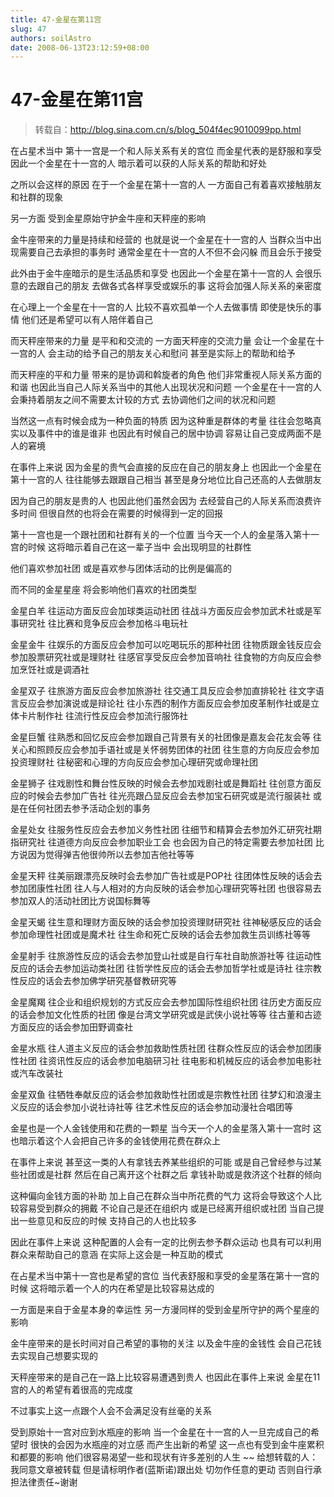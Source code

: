 ```yaml
---
title: 47-金星在第11宫
slug: 47
authors: soilAstro
date: 2008-06-13T23:12:59+08:00
---
```

# 47-金星在第11宫

> 转载自：http://blog.sina.com.cn/s/blog_504f4ec9010099pp.html

在占星术当中
第十一宫是一个和人际关系有关的宫位
而金星代表的是舒服和享受
因此一个金星在十一宫的人
暗示着可以获的人际关系的帮助和好处


之所以会这样的原因
在于一个金星在第十一宫的人
一方面自己有着喜欢接触朋友和社群的现象


另一方面
受到金星原始守护金牛座和天秤座的影响


金牛座带来的力量是持续和经营的
也就是说一个金星在十一宫的人
当群众当中出现需要自己去承担的事务时
通常金星在十一宫的人不但不会闪躲
而且会乐于接受


此外由于金牛座暗示的是生活品质和享受
也因此一个金星在第十一宫的人
会很乐意的去跟自己的朋友
去做各式各样享受或娱乐的事
这将会加强人际关系的亲密度


在心理上一个金星在十一宫的人
比较不喜欢孤单一个人去做事情
即使是快乐的事情
他们还是希望可以有人陪伴着自己


而天秤座带来的力量
是平和和交流的
一方面天秤座的交流力量
会让一个金星在十一宫的人
会主动的给予自己的朋友关心和慰问
甚至是实际上的帮助和给予


而天秤座的平和力量
带来的是协调和斡旋者的角色
他们非常重视人际关系方面的和谐
也因此当自己人际关系当中的其他人出现状况和问题
一个金星在十一宫的人
会秉持着朋友之间不需要太计较的方式
去协调他们之间的状况和问题


当然这一点有时候会成为一种负面的特质
因为这种重是群体的考量
往往会忽略真实以及事件中的谁是谁非
也因此有时候自己的居中协调
容易让自己变成两面不是人的窘境


在事件上来说
因为金星的贵气会直接的反应在自己的朋友身上
也因此一个金星在第十一宫的人
往往能够去跟跟自己相当
甚至是身分地位比自己还高的人去做朋友


因为自己的朋友是贵的人
也因此他们虽然会因为
去经营自己的人际关系而浪费许多时间
但很自然的也将会在需要的时候得到一定的回报


第十一宫也是一个跟社团和社群有关的一个位置
当今天一个人的金星落入第十一宫的时候
这将暗示着自己在这一辈子当中
会出现明显的社群性


他们喜欢参加社团
或是喜欢参与团体活动的比例是偏高的


而不同的金星星座
将会影响他们喜欢的社团类型


金星白羊
往运动方面反应会加球类运动社团
往战斗方面反应会参加武术社或是军事研究社
往比赛和竞争反应会参加格斗电玩社


金星金牛
往娱乐的方面反应会参加可以吃喝玩乐的那种社团
往物质跟金钱反应会参加股票研究社或是理财社
往感官享受反应会参加音响社
往食物的方向反应会参加烹饪社或是调酒社


金星双子
往旅游方面反应会参加旅游社
往交通工具反应会参加直排轮社
往文字语言反应会参加演说或是辩论社
往小东西的制作方面反应会参加皮革制作社或是立体卡片制作社
往流行性反应会参加流行服饰社


金星巨蟹
往熟悉和回忆反应会参加跟自己背景有关的社团像是嘉友会花友会等
往关心和照顾反应会参加手语社或是关怀弱势团体的社团
往生意的方向反应会参加投资理财社
往秘密和心理的方向反应会参加心理研究或命理社团


金星狮子
往戏剧性和舞台性反映的时候会去参加戏剧社或是舞蹈社
往创意方面反应的时候会去参加广告社
往光亮跟凸显反应会去参加宝石研究或是流行服装社
或是在任何社团去参予活动企划的事务


金星处女
往服务性反应会去参加义务性社团
往细节和精算会去参加外汇研究社期指研究社
往道德方向反应会参加职业工会
也会因为自己的特定需要去参加社团
比方说因为觉得弹吉他很帅所以去参加吉他社等等


金星天秤
往美丽跟漂亮反映时会去参加广告社或是POP社
往团体性反映的话会去参加团康性社团
往人与人相对的方向反映的话会参加心理研究等社团
也很容易去参加双人的活动社团比方说国标舞等


金星天蝎
往生意和理财方面反映的话会参加投资理财研究社
往神秘感反应的话会参加命理性社团或是魔术社
往生命和死亡反映的话会去参加救生员训练社等等


金星射手
往旅游性反应的话会去参加登山社或是自行车社自助旅游社等
往运动性反应的话会去参加运动类社团
往哲学性反应的话会去参加哲学社或是诗社
往宗教性反应的话会去参加佛学研究基督教研究等


金星魔羯
往企业和组织规划的方式反应会去参加国际性组织社团
往历史方面反应的话会参加文化性质的社团
像是台湾文学研究或是武侠小说社等等
往古董和古迹方面反应的话会参加田野调查社


金星水瓶
往人道主义反应的话会参加救助性质社团
往群众性反应的话会参加团康性社团
往资讯性反应的话会参加电脑研习社
往电影和机械反应的话会参加电影社或汽车改装社


金星双鱼
往牺牲奉献反应的话会参加救助性社团或是宗教性社团
往梦幻和浪漫主义反应的话会参加小说社诗社等
往艺术性反应的话会参加动漫社合唱团等


金星也是一个人金钱使用和花费的一颗星
当今天一个人的金星落入第十一宫时
这也暗示着这个人会把自己许多的金钱使用花费在群众上


在事件上来说
甚至这一类的人有拿钱去养某些组织的可能
或是自己曾经参与过某些社团或是社群
然后在自己离开这个社群之后
拿钱补助或是救济这个社群的倾向


这种偏向金钱方面的补助
加上自己在群众当中所花费的气力
这将会导致这个人比较容易受到群众的拥戴
不论自己是还在组织内
或是已经离开组织或社团
当自己提出一些意见和反应的时候
支持自己的人也比较多


因此在事件上来说
这种配置的人会有一定的比例去参予群众运动
也具有可以利用群众来帮助自己的意涵
在实际上这会是一种互助的模式


在占星术当中第十一宫也是希望的宫位
当代表舒服和享受的金星落在第十一宫的时候
这将暗示着一个人的内在希望是比较容易达成的


一方面是来自于金星本身的幸运性
另一方漫同样的受到金星所守护的两个星座的影响


金牛座带来的是长时间对自己希望的事物的关注
以及金牛座的金钱性
会自己花钱去实现自己想要实现的


天秤座带来的是自己在一路上比较容易遭遇到贵人
也因此在事件上来说
金星在11宫的人的希望有着很高的完成度


不过事实上这一点跟个人会不会满足没有丝毫的关系


受到原始十一宫对应到水瓶座的影响
当一个金星在十一宫的人一旦完成自己的希望时
很快的会因为水瓶座的对立感
而产生出新的希望
这一点也有受到金牛座累积和都要的影响
他们很容易渴望一些和现状有许多差别的人生
~~
给想转载的人：
我同意文章被转载
但是请标明作者(蓝斯诺)跟出处
切勿作任意的更动
否则自行承担法律责任~谢谢


 


  
